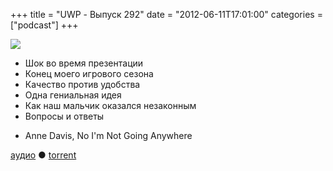 +++
title = "UWP - Выпуск 292"
date = "2012-06-11T17:01:00"
categories = ["podcast"]
+++

![](https://podcast.umputun.com/images/uwp/uwp292.jpg)


- Шок во время презентации
- Конец моего игрового сезона
- Качество против удобства
- Одна гениальная идея
- Как наш мальчик оказался незаконным
- Вопросы и ответы

* Anne Davis,  No I'm Not Going Anywhere

[аудио](https://podcast.umputun.com/media/ump_podcast292.mp3) ● [torrent](https://podcast.umputun.com/media/ump_podcast292.mp3.torrent)


<audio src="https://podcast.umputun.com/media/ump_podcast292.mp3" preload="none">